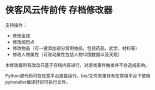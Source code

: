 # 侠客风云传前传 存档修改器
支持操作：
* 修改金钱
* 修改阅历点
* 修改物品（可一键添加部分常用物品，包括药品，武学，材料等）
* 修改人物属性（可改动属性包括人物12围数据以及天赋）

本修改器所有改动只基于存档内容进行，对游戏事件触发并不会造成影响。

Python源代码可在任意平台直接运行。bin/文件夹里存有在常用平台下使用pyinstaller编译好的可执行文件。